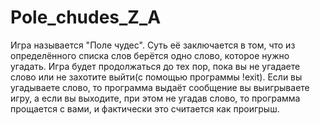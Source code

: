 # Pole_chudes_Z_A
Игра называется "Поле чудес". Суть её заключается в том, что из определённого списка слов берётся одно слово, которое нужно угадать. Игра будет продолжаться до тех пор, пока вы не угадаете слово или не захотите выйти(с помощью программы !exit). Если вы угадываете слово, то программа выдаёт сообщение вы выигрываете игру, а если вы выходите, при этом не угадав слово, то программа прощается с вами, и фактически это считается как проигрыш.
